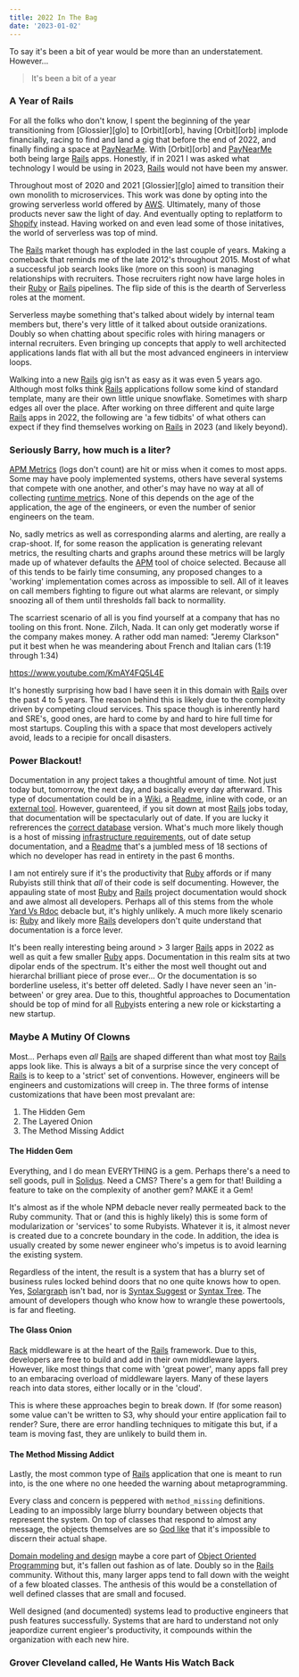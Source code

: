 ```yaml
---
title: 2022 In The Bag
date: '2023-01-02'
---
```


To say it's been a bit of year would be more than an understatement.
However...

> It's been a bit of a year

### A Year of Rails

For all the folks who don't know,
I spent the beginning of the year transitioning from [Glossier][glo] to [Orbit][orb],
having [Orbit][orb] implode financially,
racing to find and land a gig that before the end of 2022,
and finally finding a space at [PayNearMe][pnm].
With [Orbit][orb] and [PayNearMe][pnm] both being large [Rails][ror] apps.
Honestly, if in 2021 I was asked what technology I would be using in 2023,
[Rails][ror] would not have been my answer.

Throughout most of 2020 and 2021 [Glossier][glo] aimed to transition their own monolith to microservices.
This work was done by opting into the growing serverless world offered by [AWS][aws].
Ultimately, many of those products never saw the light of day.
And eventually opting to replatform to [Shopify][shp] instead.
Having worked on and even lead some of those initatives,
the world of serverless was top of mind.

The [Rails][ror] market though has exploded in the last couple of years.
Making a comeback that reminds me of the late 2012's throughout 2015.
Most of what a successful job search looks like (more on this soon)
is managing relationships with recruiters.
Those recruiters right now have large holes in their [Ruby][rb] or [Rails][ror] pipelines.
The flip side of this is the dearth of Serverless roles at the moment.

Serverless maybe something that's talked about widely by internal team members but,
there's very little of it talked about outside oranizations.
Doubly so when chatting about specific roles with hiring managers or internal recruiters.
Even bringing up concepts that apply to well architected applications lands flat with all but the most advanced engineers in interview loops.

Walking into a new [Rails][ror] gig isn't as easy as it was even 5 years ago.
Although most folks think [Rails][ror] applications follow some kind of standard template,
many are their own little unique snowflake.
Sometimes with sharp edges all over the place.
After working on three different and quite large [Rails][ror] apps in 2022,
the following are 'a few tidbits' of what others can expect if they find themselves working on [Rails][ror] in 2023 (and likely beyond).

### Seriously Barry, how much is a liter?

[APM Metrics][apm] (logs don't count) are hit or miss when it comes to most apps.
Some may have pooly implemented systems,
others have several systems that compete with one another,
and other's may have no way at all of collecting [runtime metrics][met].
None of this depends on the age of the application,
the age of the engineers,
or even the number of senior engineers on the team.

No, sadly metrics as well as corresponding alarms and alerting,
are really a crap-shoot.
If, for some reason the application is generating relevant metrics,
the resulting charts and graphs around these metrics will be largly
made up of whatever defaults the [APM][apm] tool of choice selected.
Because all of this tends to be fairly time consuming,
any proposed changes to a 'working' implementation comes across as impossible to sell.
All of it leaves on call members fighting to figure out what alarms are relevant,
or simply snoozing all of them until thresholds fall back to normallity.

The scarriest scenario of all is you find yourself at a company that has no tooling on this front.
None. Zilch, Nada.
It can only get moderatly worse if the company makes money.
A rather odd man named: "Jeremy Clarkson" put it best when he was meandering about French and Italian cars (1:19 through 1:34)

https://www.youtube.com/KmAY4FQ5L4E

It's honestly surprising how bad I have seen it in this domain with [Rails][ror] over the past 4 to 5 years.
The reason behind this is likely due to the complexity driven by competing cloud services.
This space though is inherently hard and SRE's,
good ones,
are hard to come by and hard to hire full time for most startups.
Coupling this with a space that most developers actively avoid,
leads to a recipie for oncall disasters.

### Power Blackout!

Documentation in any project takes a thoughtful amount of time.
Not just today but,
tomorrow, the next day, and basically every day afterward.
This type of documentation could be in a [Wiki][wik],
a [Readme][rdm],
inline with code,
or an [external tool][not].
However, guarenteed, if you sit down at most [Rails][ror] jobs today,
that documentation will be spectacularly out of date.
If you are lucky it refrerences the [correct database][dyn] version.
What's much more likely though is a host of missing [infrastructure requirements][drz],
out of date setup documentation,
and a [Readme][rdm] that's a jumbled mess of 18 sections of which no developer has read in entirety in the past 6 months.

I am not entirely sure if it's the productivity that [Ruby][rb] affords or 
if many Rubyists still think that _all_ of their code is self documenting.
However, the appauling state of most [Ruby][rb] and [Rails][ror]
project documentation would shock and awe almost all developers.
Perhaps all of this stems from the whole [Yard Vs Rdoc][doc] debacle but,
it's highly unlikely.
A much more likely scenario is:
[Ruby][rb] and likely more [Rails][ror] developers don't quite understand that documentation is a force lever.

It's been really interesting being around > 3 larger [Rails][ror] apps in 2022
as well as quit a few smaller [Ruby][rb] apps.
Documentation in this realm sits at two dipolar ends of the spectrum.
It's either the most well thought out and hierarchal brilliant piece of prose ever...
Or the documentation is so borderline useless, it's better off deleted.
Sadly I have never seen an 'in-between' or grey area.
Due to this,
thoughtful approaches to Documentation should be top of mind for
all [Ruby][rb]ists entering a new role or kickstarting a new startup.

### Maybe A Mutiny Of Clowns

Most... Perhaps even _all_ [Rails][ror] are shaped different than what most toy [Rails][ror] apps look like.
This is always a bit of a surprise since the very concept of [Rails][ror] is to keep to a 'strict' set of conventions.
However, engineers will be engineers and customizations will creep in.
The three forms of intense customizations that have been most prevalant are:

1. The Hidden Gem
2. The Layered Onion
3. The Method Missing Addict

#### The Hidden Gem

Everything, and I do mean EVERYTHING is a gem.
Perhaps there's a need to sell goods,
pull in [Solidus][sol].
Need a CMS?
There's a gem for that!
Building a feature to take on the complexity of another gem?
MAKE it a Gem!

It's almost as if the whole NPM debacle never really permeated back to the Ruby community.
That or (and this is highly likely) this is some form of modularization or 'services' to some Rubyists.
Whatever it is,
it almost never is created due to a concrete boundary in the code.
In addition, the idea is usually created by some newer engineer who's impetus is to avoid learning the existing system.

Regardless of the intent,
the result is a system that has a blurry set of business rules locked behind doors
that no one quite knows how to open.
Yes, [Solargraph][slr] isn't bad,
nor is [Syntax Suggest][ss] or [Syntax Tree][syt].
The amount of developers though who know how to wrangle these powertools,
is far and fleeting.

#### The Glass Onion

[Rack][rck] middleware is at the heart of the [Rails][ror] framework.
Due to this, developers are free to build and add in their own middleware layers.
However,
like most things that come with 'great power',
many apps fall prey to an embaracing overload of middleware layers.
Many of these layers reach into data stores,
either locally or in the 'cloud'.

This is where these approaches begin to break down.
If (for some reason) some value can't be written to S3,
why should your entire application fail to render?
Sure, there are error handling techniques to mitigate this but,
if a team is moving fast, they are unlikely to build them in.


#### The Method Missing Addict

Lastly, the most common type of [Rails][ror] application that one is meant to run into,
is the one where no one heeded the warning about metaprogramming.

Every class and concern is peppered with `method_missing` definitions.
Leading to an impossibly large blurry boundary between objects that represent the system.
On top of classes that respond to almost any message,
the objects themselves are so [God like][god] that
it's impossible to discern their actual shape.

[Domain modeling and design][ddd] maybe a core part of [Object Oriented Programming][oop]
but, it's fallen out fashion as of late.
Doubly so in the [Rails][ror] community.
Without this,
many larger apps tend to fall down with the weight of a few bloated classes.
The anthesis of this would be a constellation of well defined classes that are small and focused.

Well designed (and documented) systems lead to productive engineers that push features successfully.
Systems that are hard to understand not only jeapordize current engieer's productivity,
it compounds within the organization with each new hire.


### Grover Cleveland called, He Wants His Watch Back

[pnm]: https://home.paynearme.com
[ror]: https://rubyonrails.org
[aws]: https://aws.amazon.com
[shp]: https://www.shopify.com
[rb]: https://www.ruby-lang.org/en/
[met]: https://docs.datadoghq.com/tracing/metrics/runtime_metrics/
[apm]: https://en.wikipedia.org/wiki/Application_performance_management
[wik]: https://en.wikipedia.org/wiki/Gollum_(software)
[rdm]: https://tom.preston-werner.com/2010/08/23/readme-driven-development.html
[not]: https://www.notion.so
[dyn]: https://docs.aws.amazon.com/amazondynamodb/latest/developerguide/Introduction.html
[drz]: https://en.wikipedia.org/wiki/Drizzle_%28database_server%29
[doc]: https://stackoverflow.com/questions/3699706/yard-is-not-the-same-as-rdoc
[sol]: https://solidus.io
[slr]: https://solargraph.org
[ss]: https://github.com/ruby/syntax_suggest
[syt]: https://github.com/ruby-syntax-tree/syntax_tree
[rck]: https://github.com/rack/rack
[god]: https://en.wikipedia.org/wiki/God_object
[ddd]: https://en.wikipedia.org/wiki/Object-oriented_analysis_and_design
[oop]: https://en.wikipedia.org/wiki/Object-oriented_programming
